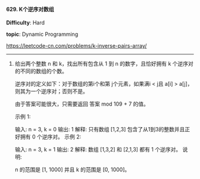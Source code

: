 #### 629. K个逆序对数组

**Difficulty**: Hard

**topic**: Dynamic Programming

https://leetcode-cn.com/problems/k-inverse-pairs-array/

***

1. 给出两个整数 n 和 k，找出所有包含从 1 到 n 的数字，且恰好拥有 k 个逆序对的不同的数组的个数。

   逆序对的定义如下：对于数组的第i个和第 j个元素，如果满i < j且 a[i] > a[j]，则其为一个逆序对；否则不是。

   由于答案可能很大，只需要返回 答案 mod 109 + 7 的值。

   示例 1:

   输入: n = 3, k = 0
   输出: 1
   解释: 
   只有数组 [1,2,3] 包含了从1到3的整数并且正好拥有 0 个逆序对。
   示例 2:

   输入: n = 3, k = 1
   输出: 2
   解释: 
   数组 [1,3,2] 和 [2,1,3] 都有 1 个逆序对。
   说明:

    n 的范围是 [1, 1000] 并且 k 的范围是 [0, 1000]。

   